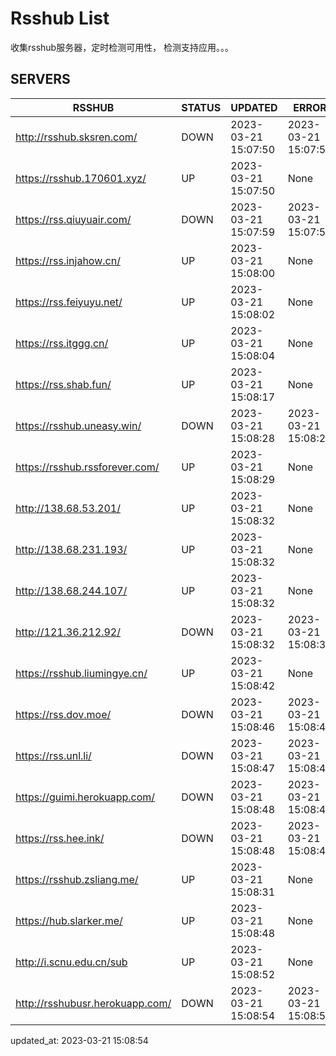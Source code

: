 # Rsshub List

收集rsshub服务器，定时检测可用性， 检测支持应用。。。


## SERVERS

|  RSSHUB   | STATUS  | UPDATED  | ERROR  | TWITTER |  
|  ----  | ----  | ----  | ----  | ---- |  
| http://rsshub.sksren.com/ | DOWN | 2023-03-21 15:07:50 | 2023-03-21 15:07:50 |  
| https://rsshub.170601.xyz/ | UP | 2023-03-21 15:07:50 | None |OK|  
| https://rss.qiuyuair.com/ | DOWN | 2023-03-21 15:07:59 | 2023-03-21 15:07:59 |  
| https://rss.injahow.cn/ | UP | 2023-03-21 15:08:00 | None ||  
| https://rss.feiyuyu.net/ | UP | 2023-03-21 15:08:02 | None |OK|  
| https://rss.itggg.cn/ | UP | 2023-03-21 15:08:04 | None ||  
| https://rss.shab.fun/ | UP | 2023-03-21 15:08:17 | None ||  
| https://rsshub.uneasy.win/ | DOWN | 2023-03-21 15:08:28 | 2023-03-21 15:08:28 |  
| https://rsshub.rssforever.com/ | UP | 2023-03-21 15:08:29 | None |OK|  
| http://138.68.53.201/ | UP | 2023-03-21 15:08:32 | None ||  
| http://138.68.231.193/ | UP | 2023-03-21 15:08:32 | None ||  
| http://138.68.244.107/ | UP | 2023-03-21 15:08:32 | None ||  
| http://121.36.212.92/ | DOWN | 2023-03-21 15:08:32 | 2023-03-21 15:08:32 |  
| https://rsshub.liumingye.cn/ | UP | 2023-03-21 15:08:42 | None |OK|  
| https://rss.dov.moe/ | DOWN | 2023-03-21 15:08:46 | 2023-03-21 15:08:46 |  
| https://rss.unl.li/ | DOWN | 2023-03-21 15:08:47 | 2023-03-21 15:08:47 |  
| https://guimi.herokuapp.com/ | DOWN | 2023-03-21 15:08:48 | 2023-03-21 15:08:48 |  
| https://rss.hee.ink/ | DOWN | 2023-03-21 15:08:48 | 2023-03-21 15:08:48 |  
| https://rsshub.zsliang.me/ | UP | 2023-03-21 15:08:31 | None |OK|  
| https://hub.slarker.me/ | UP | 2023-03-21 15:08:48 | None |OK|  
| http://i.scnu.edu.cn/sub | UP | 2023-03-21 15:08:52 | None ||  
| http://rsshubusr.herokuapp.com/ | DOWN | 2023-03-21 15:08:54 | 2023-03-21 15:08:54 |  
  

updated_at: 2023-03-21 15:08:54  
